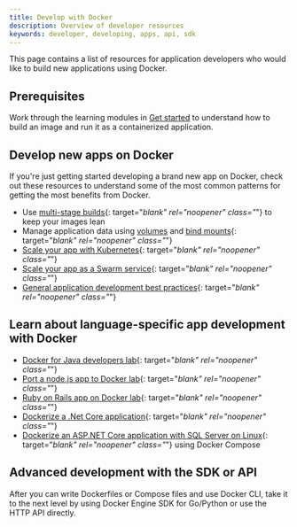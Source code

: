 ```yaml
---
title: Develop with Docker
description: Overview of developer resources
keywords: developer, developing, apps, api, sdk
---
```


This page contains a list of resources for application developers who would like to build new applications using Docker.

## Prerequisites

Work through the learning modules in [Get started](../get-started/index.md) to understand how to build an image and run it as a containerized application.

## Develop new apps on Docker

If you're just getting started developing a brand new app on Docker, check out
these resources to understand some of the most common patterns for getting the
most benefits from Docker.

- Use [multi-stage builds](develop-images/multistage-build.md){: target="_blank" rel="noopener" class="_"} to keep your images lean
- Manage application data using [volumes](../storage/volumes.md) and [bind mounts](../storage/bind-mounts.md){: target="_blank" rel="noopener" class="_"}
- [Scale your app with Kubernetes](../get-started/kube-deploy.md){: target="_blank" rel="noopener" class="_"} 
- [Scale your app as a Swarm service](../get-started/swarm-deploy.md){: target="_blank" rel="noopener" class="_"} 
- [General application development best practices](dev-best-practices.md){: target="_blank" rel="noopener" class="_"}

## Learn about language-specific app development with Docker

- [Docker for Java developers lab](https://github.com/docker/labs/tree/master/developer-tools/java/){: target="_blank" rel="noopener" class="_"} 
- [Port a node.js app to Docker lab](https://github.com/docker/labs/tree/master/developer-tools/nodejs/porting){: target="_blank" rel="noopener" class="_"}
- [Ruby on Rails app on Docker lab](https://github.com/docker/labs/tree/master/developer-tools/ruby){: target="_blank" rel="noopener" class="_"}
- [Dockerize a .Net Core application](../engine/examples/dotnetcore.md){: target="_blank" rel="noopener" class="_"}
- [Dockerize an ASP.NET Core application with SQL Server on Linux](../compose/aspnet-mssql-compose.md){: target="_blank" rel="noopener" class="_"} using Docker Compose

## Advanced development with the SDK or API

After you can write Dockerfiles or Compose files and use Docker CLI, take it to the next level by using Docker Engine SDK for Go/Python or use the HTTP API directly.
